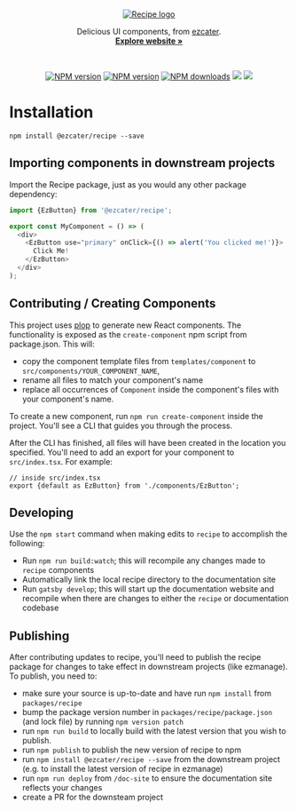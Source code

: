 <br>

<p align="center">
  <a href="https://ezcater.github.io/recipe/">
    <img src="https://user-images.githubusercontent.com/109814/82938935-8e390600-9f60-11ea-8526-c5c8471d642e.png" alt="Recipe logo" />
  </a>
</p>



<p align="center">
  Delicious UI components, from <a href="https://www.ezcater.com/">ezcater</a>.
  <br>
  <a href="https://ezcater.github.io/recipe/"><strong>Explore website »</strong></a>
</p>

<br>

<p align="center">
  <a href="https://npmjs.org/package/@ezcater/recipe"><img alt="NPM version" src="https://img.shields.io/npm/v/@ezcater/recipe.svg" /></a>
  <a href="https://npmjs.org/package/reakit"><img alt="NPM version" src="https://img.shields.io/bundlephobia/minzip/@ezcater/recipe" /></a>
  <a href="https://npmjs.org/package/@ezcater/recipe"><img alt="NPM downloads" src="https://img.shields.io/npm/dm/@ezcater/recipe.svg"></a>
  <a href="https://codeclimate.com/repos/5c12979fd73e384386005c4c/maintainability"><img src="https://api.codeclimate.com/v1/badges/2497a885426f04568739/maintainability" /></a>
  <a href="https://codeclimate.com/repos/5c12979fd73e384386005c4c/test_coverage"><img src="https://api.codeclimate.com/v1/badges/2497a885426f04568739/test_coverage" /></a>
</p>

# Installation

```
npm install @ezcater/recipe --save
```

## Importing components in downstream projects

Import the Recipe package, just as you would any other package dependency:

```js
import {EzButton} from '@ezcater/recipe';

export const MyComponent = () => (
  <div>
    <EzButton use="primary" onClick={() => alert('You clicked me!')}>
      Click Me!
    </EzButton>
  </div>
);
```



## Contributing / Creating Components

This project uses [plop](https://www.npmjs.com/package/plop) to generate new React components. The functionality is exposed as the `create-component` npm script from package.json. This will:

- copy the component template files from `templates/component` to `src/components/YOUR_COMPONENT_NAME`,
- rename all files to match your component's name
- replace all occurrences of `Component` inside the component's files with your component's name.

To create a new component, run `npm run create-component` inside the project. You'll see a CLI that guides you through the process.

After the CLI has finished, all files will have been created in the location you specified. You'll need to add an export for your component to `src/index.tsx`. For example:

```tsx
// inside src/index.tsx
export {default as EzButton} from './components/EzButton';
```

## Developing

Use the `npm start` command when making edits to `recipe` to accomplish the following:

- Run `npm run build:watch`; this will recompile any changes made to `recipe` components
- Automatically link the local recipe directory to the documentation site
- Run `gatsby develop`; this will start up the documentation website and recompile when there are changes to either the `recipe` or documentation codebase

## Publishing

After contributing updates to recipe, you'll need to publish the recipe package for changes to take effect in downstream projects (like ezmanage). To publish, you need to:

- make sure your source is up-to-date and have run `npm install` from `packages/recipe`
- bump the package version number in `packages/recipe/package.json` (and lock file) by running `npm version patch`
- run `npm run build` to locally build with the latest version that you wish to publish.
- run `npm publish` to publish the new version of recipe to npm
- run `npm install @ezcater/recipe --save` from the downstream project (e.g. to install the latest version of recipe in ezmanage)
- run `npm run deploy` from `/doc-site` to ensure the documentation site reflects your changes
- create a PR for the downsteam project
